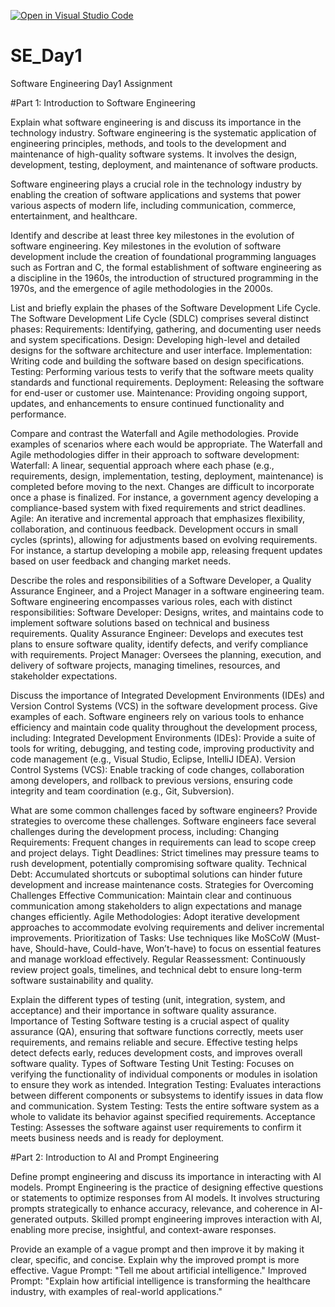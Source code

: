[![Open in Visual Studio Code](https://classroom.github.com/assets/open-in-vscode-2e0aaae1b6195c2367325f4f02e2d04e9abb55f0b24a779b69b11b9e10269abc.svg)](https://classroom.github.com/online_ide?assignment_repo_id=18371827&assignment_repo_type=AssignmentRepo)
# SE_Day1
Software Engineering Day1 Assignment

#Part 1: Introduction to Software Engineering

Explain what software engineering is and discuss its importance in the technology industry.
Software engineering is the systematic application of engineering principles, methods, and tools to the development and maintenance of high-quality software systems. It involves the design, development, testing, deployment, and maintenance of software products.

Software engineering plays a crucial role in the technology industry by enabling the creation of software applications and systems that power various aspects of modern life, including communication, commerce, entertainment, and healthcare.

Identify and describe at least three key milestones in the evolution of software engineering.
Key milestones in the evolution of software development include the creation of foundational programming languages such as Fortran and C, the formal establishment of software engineering as a discipline in the 1960s, the introduction of structured programming in the 1970s, and the emergence of agile methodologies in the 2000s.

List and briefly explain the phases of the Software Development Life Cycle.
The Software Development Life Cycle (SDLC) comprises several distinct phases:
Requirements: Identifying, gathering, and documenting user needs and system specifications.
Design: Developing high-level and detailed designs for the software architecture and user interface.
Implementation: Writing code and building the software based on design specifications.
Testing: Performing various tests to verify that the software meets quality standards and functional requirements.
Deployment: Releasing the software for end-user or customer use.
Maintenance: Providing ongoing support, updates, and enhancements to ensure continued functionality and performance.

Compare and contrast the Waterfall and Agile methodologies. Provide examples of scenarios where each would be appropriate.
The Waterfall and Agile methodologies differ in their approach to software development:
Waterfall: A linear, sequential approach where each phase (e.g., requirements, design, implementation, testing, deployment, maintenance) is completed before moving to the next. Changes are difficult to incorporate once a phase is finalized. For instance, a government agency developing a compliance-based system with fixed requirements and strict deadlines.
Agile: An iterative and incremental approach that emphasizes flexibility, collaboration, and continuous feedback. Development occurs in small cycles (sprints), allowing for adjustments based on evolving requirements. For instance, a startup developing a mobile app, releasing frequent updates based on user feedback and changing market needs.

Describe the roles and responsibilities of a Software Developer, a Quality Assurance Engineer, and a Project Manager in a software engineering team.
Software engineering encompasses various roles, each with distinct responsibilities:
Software Developer: Designs, writes, and maintains code to implement software solutions based on technical and business requirements.
Quality Assurance Engineer: Develops and executes test plans to ensure software quality, identify defects, and verify compliance with requirements.
Project Manager: Oversees the planning, execution, and delivery of software projects, managing timelines, resources, and stakeholder expectations.

Discuss the importance of Integrated Development Environments (IDEs) and Version Control Systems (VCS) in the software development process. Give examples of each.
Software engineers rely on various tools to enhance efficiency and maintain code quality throughout the development process, including:
Integrated Development Environments (IDEs): Provide a suite of tools for writing, debugging, and testing code, improving productivity and code management (e.g., Visual Studio, Eclipse, IntelliJ IDEA).
Version Control Systems (VCS): Enable tracking of code changes, collaboration among developers, and rollback to previous versions, ensuring code integrity and team coordination (e.g., Git, Subversion).

What are some common challenges faced by software engineers? Provide strategies to overcome these challenges.
Software engineers face several challenges during the development process, including:
Changing Requirements: Frequent changes in requirements can lead to scope creep and project delays.
Tight Deadlines: Strict timelines may pressure teams to rush development, potentially compromising software quality.
Technical Debt: Accumulated shortcuts or suboptimal solutions can hinder future development and increase maintenance costs.
Strategies for Overcoming Challenges
Effective Communication: Maintain clear and continuous communication among stakeholders to align expectations and manage changes efficiently.
Agile Methodologies: Adopt iterative development approaches to accommodate evolving requirements and deliver incremental improvements.
Prioritization of Tasks: Use techniques like MoSCoW (Must-have, Should-have, Could-have, Won’t-have) to focus on essential features and manage workload effectively.
Regular Reassessment: Continuously review project goals, timelines, and technical debt to ensure long-term software sustainability and quality.

Explain the different types of testing (unit, integration, system, and acceptance) and their importance in software quality assurance.
Importance of Testing
Software testing is a crucial aspect of quality assurance (QA), ensuring that software functions correctly, meets user requirements, and remains reliable and secure. Effective testing helps detect defects early, reduces development costs, and improves overall software quality.
Types of Software Testing
Unit Testing: Focuses on verifying the functionality of individual components or modules in isolation to ensure they work as intended.
Integration Testing: Evaluates interactions between different components or subsystems to identify issues in data flow and communication.
System Testing: Tests the entire software system as a whole to validate its behavior against specified requirements.
Acceptance Testing: Assesses the software against user requirements to confirm it meets business needs and is ready for deployment.


#Part 2: Introduction to AI and Prompt Engineering

Define prompt engineering and discuss its importance in interacting with AI models.
Prompt Engineering is the practice of designing effective questions or statements to optimize responses from AI models. It involves structuring prompts strategically to enhance accuracy, relevance, and coherence in AI-generated outputs. Skilled prompt engineering improves interaction with AI, enabling more precise, insightful, and context-aware responses.

Provide an example of a vague prompt and then improve it by making it clear, specific, and concise. Explain why the improved prompt is more effective.
Vague Prompt:
"Tell me about artificial intelligence."
Improved Prompt:
"Explain how artificial intelligence is transforming the healthcare industry, with examples of real-world applications."
